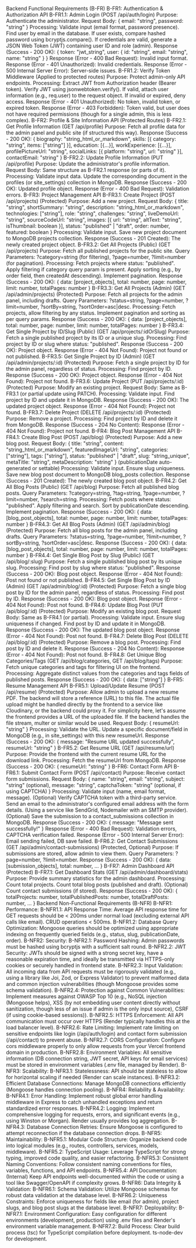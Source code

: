 Backend Functional Requirements (B-FR)
B-FR1: Authentication & Authorization API
B-FR1.1: Admin Login (POST /api/auth/login)
Purpose: Authenticate the administrator.
Request Body: { email: "string", password: "string" }
Processing:
Validate input (email format, password presence).
Find user by email in the database.
If user exists, compare hashed password using bcryptjs.compare().
If credentials are valid, generate a JSON Web Token (JWT) containing user ID and role (admin).
Response (Success - 200 OK): { token: "jwt_string", user: { id: "string", email: "string", name: "string" } }
Response (Error - 400 Bad Request): Invalid input format.
Response (Error - 401 Unauthorized): Invalid credentials.
Response (Error - 500 Internal Server Error): Server-side issues.
B-FR1.2: Verify Token Middleware (Applied to protected routes)
Purpose: Protect admin-only API endpoints.
Processing:
Extract JWT from Authorization header (Bearer token).
Verify JWT using jsonwebtoken.verify().
If valid, attach user information (e.g., req.user) to the request object.
If invalid or expired, deny access.
Response (Error - 401 Unauthorized): No token, invalid token, or expired token.
Response (Error - 403 Forbidden): Token valid, but user does not have required permissions (though for a single admin, this is less complex).
B-FR2: Profile & Site Information API (Protected Routes)
B-FR2.1: Get Profile Information (GET /api/profile)
Purpose: Fetch all profile data for the admin panel and public site (if structured this way).
Response (Success - 200 OK): { biography: "string_html_or_markdown", skills: [{ category: "string", items: ["string"] }], education: [{...}], workExperience: [{...}], profilePictureUrl: "string", socialLinks: [{ platform: "string", url: "string" }], contactEmail: "string" }
B-FR2.2: Update Profile Information (PUT /api/profile)
Purpose: Update the administrator's profile information.
Request Body: Same structure as B-FR2.1 response (or parts of it).
Processing:
Validate input data.
Update the corresponding document in the profiles (or site_settings) collection in MongoDB.
Response (Success - 200 OK): Updated profile object.
Response (Error - 400 Bad Request): Validation errors.
B-FR3: Project Management API
B-FR3.1: Create Project (POST /api/projects) (Protected)
Purpose: Add a new project.
Request Body: { title: "string", shortSummary: "string", description: "string_html_or_markdown", technologies: ["string"], role: "string", challenges: "string", liveDemoUrl: "string", sourceCodeUrl: "string", images: [{ url: "string", altText: "string", isThumbnail: boolean }], status: "published" | "draft", order: number, featured: boolean }
Processing:
Validate input.
Save new project document to MongoDB projects collection.
Response (Success - 201 Created): The newly created project object.
B-FR3.2: Get All Projects (Public) (GET /api/projects)
Purpose: Fetch all published projects for the public site.
Query Parameters: ?category=string (for filtering), ?page=number, ?limit=number (for pagination).
Processing:
Fetch projects where status: "published".
Apply filtering if category query param is present.
Apply sorting (e.g., by order field, then createdAt descending).
Implement pagination.
Response (Success - 200 OK): { data: [project_objects], total: number, page: number, limit: number, totalPages: number }
B-FR3.3: Get All Projects (Admin) (GET /api/admin/projects) (Protected)
Purpose: Fetch all projects for the admin panel, including drafts.
Query Parameters: ?status=string, ?page=number, ?limit=number, ?sortBy=string, ?sortOrder=asc|desc.
Processing:
Fetch projects, allow filtering by any status.
Implement pagination and sorting as per query params.
Response (Success - 200 OK): { data: [project_objects], total: number, page: number, limit: number, totalPages: number }
B-FR3.4: Get Single Project by ID/Slug (Public) (GET /api/projects/:idOrSlug)
Purpose: Fetch a single published project by its ID or a unique slug.
Processing:
Find project by ID or slug where status: "published".
Response (Success - 200 OK): Project object.
Response (Error - 404 Not Found): Project not found or not published.
B-FR3.5: Get Single Project by ID (Admin) (GET /api/admin/projects/:id) (Protected)
Purpose: Fetch a single project by ID for the admin panel, regardless of status.
Processing: Find project by ID.
Response (Success - 200 OK): Project object.
Response (Error - 404 Not Found): Project not found.
B-FR3.6: Update Project (PUT /api/projects/:id) (Protected)
Purpose: Modify an existing project.
Request Body: Same as B-FR3.1 (or partial update using PATCH).
Processing:
Validate input.
Find project by ID and update it in MongoDB.
Response (Success - 200 OK): The updated project object.
Response (Error - 404 Not Found): Project not found.
B-FR3.7: Delete Project (DELETE /api/projects/:id) (Protected)
Purpose: Remove a project.
Processing: Find project by ID and delete it from MongoDB.
Response (Success - 204 No Content):
Response (Error - 404 Not Found): Project not found.
B-FR4: Blog Post Management API
B-FR4.1: Create Blog Post (POST /api/blog) (Protected)
Purpose: Add a new blog post.
Request Body: { title: "string", content: "string_html_or_markdown", featuredImageUrl: "string", categories: ["string"], tags: ["string"], status: "published" | "draft", slug: "string_unique", metaTitle: "string", metaDescription: "string" } (publicationDate auto-generated or settable)
Processing:
Validate input. Ensure slug uniqueness.
Save new blog post document to MongoDB blog_posts collection.
Response (Success - 201 Created): The newly created blog post object.
B-FR4.2: Get All Blog Posts (Public) (GET /api/blog)
Purpose: Fetch all published blog posts.
Query Parameters: ?category=string, ?tag=string, ?page=number, ?limit=number, ?search=string.
Processing:
Fetch posts where status: "published".
Apply filtering and search.
Sort by publicationDate descending.
Implement pagination.
Response (Success - 200 OK): { data: [blog_post_objects], total: number, page: number, limit: number, totalPages: number }
B-FR4.3: Get All Blog Posts (Admin) (GET /api/admin/blog) (Protected)
Purpose: Fetch all blog posts for the admin panel, including drafts.
Query Parameters: ?status=string, ?page=number, ?limit=number, ?sortBy=string, ?sortOrder=asc|desc.
Response (Success - 200 OK): { data: [blog_post_objects], total: number, page: number, limit: number, totalPages: number }
B-FR4.4: Get Single Blog Post by Slug (Public) (GET /api/blog/:slug)
Purpose: Fetch a single published blog post by its unique slug.
Processing: Find post by slug where status: "published".
Response (Success - 200 OK): Blog post object.
Response (Error - 404 Not Found): Post not found or not published.
B-FR4.5: Get Single Blog Post by ID (Admin) (GET /api/admin/blog/:id) (Protected)
Purpose: Fetch a single blog post by ID for the admin panel, regardless of status.
Processing: Find post by ID.
Response (Success - 200 OK): Blog post object.
Response (Error - 404 Not Found): Post not found.
B-FR4.6: Update Blog Post (PUT /api/blog/:id) (Protected)
Purpose: Modify an existing blog post.
Request Body: Same as B-FR4.1 (or partial).
Processing:
Validate input. Ensure slug uniqueness if changed.
Find post by ID and update it in MongoDB.
Response (Success - 200 OK): The updated blog post object.
Response (Error - 404 Not Found): Post not found.
B-FR4.7: Delete Blog Post (DELETE /api/blog/:id) (Protected)
Purpose: Remove a blog post.
Processing: Find post by ID and delete it.
Response (Success - 204 No Content):
Response (Error - 404 Not Found): Post not found.
B-FR4.8: Get Unique Blog Categories/Tags (GET /api/blog/categories, GET /api/blog/tags)
Purpose: Fetch unique categories and tags for filtering UI on the frontend.
Processing: Aggregate distinct values from the categories and tags fields of published posts.
Response (Success - 200 OK): { data: ["string"] }
B-FR5: Resume Management API
B-FR5.1: Upload/Update Resume (POST /api/resume) (Protected)
Purpose: Allow admin to upload a new resume PDF. The backend will store a reference (URL) to this file. The actual file upload might be handled directly by the frontend to a service like Cloudinary, or the backend could proxy it. For simplicity here, let's assume the frontend provides a URL of the uploaded file. If the backend handles the file stream, multer or similar would be used.
Request Body: { resumeUrl: "string" }
Processing:
Validate the URL.
Update a specific document/field in MongoDB (e.g., in site_settings) with this new resumeUrl.
Response (Success - 200 OK): { message: "Resume URL updated successfully", resumeUrl: "string" }
B-FR5.2: Get Resume URL (GET /api/resume/url)
Purpose: Provide the frontend with the current resume URL for the download link.
Processing: Fetch the resumeUrl from MongoDB.
Response (Success - 200 OK): { resumeUrl: "string" }
B-FR6: Contact Form API
B-FR6.1: Submit Contact Form (POST /api/contact)
Purpose: Receive contact form submissions.
Request Body: { name: "string", email: "string", subject: "string" (optional), message: "string", captchaToken: "string" (optional, if using CAPTCHA) }
Processing:
Validate input (name, email format, message).
(Optional) Verify CAPTCHA token with a third-party service.
Send an email to the administrator's configured email address with the form details. (Using a service like SendGrid, Nodemailer with an SMTP provider).
(Optional) Save the submission to a contact_submissions collection in MongoDB.
Response (Success - 200 OK): { message: "Message sent successfully!" }
Response (Error - 400 Bad Request): Validation errors, CAPTCHA verification failed.
Response (Error - 500 Internal Server Error): Email sending failed, DB save failed.
B-FR6.2: Get Contact Submissions (GET /api/admin/contact-submissions) (Protected, Optional)
Purpose: If submissions are stored, allow admin to view them.
Query Parameters: ?page=number, ?limit=number.
Response (Success - 200 OK): { data: [submission_objects], total: number, ... }
B-FR7: Admin Dashboard API (Protected)
B-FR7.1: Get Dashboard Stats (GET /api/admin/dashboard/stats)
Purpose: Provide summary statistics for the admin dashboard.
Processing:
Count total projects.
Count total blog posts (published and draft).
(Optional) Count contact submissions (if stored).
Response (Success - 200 OK): { totalProjects: number, totalPublishedPosts: number, totalDraftPosts: number, ... }
Backend Non-Functional Requirements (B-NFR)
B-NFR1: Performance:
B-NFR1.1: API Response Time: Average API response time for GET requests should be < 200ms under normal load (excluding external API calls like email). CRUD operations < 500ms.
B-NFR1.2: Database Query Optimization: Mongoose queries should be optimized using appropriate indexing on frequently queried fields (e.g., status, slug, publicationDate, order).
B-NFR2: Security:
B-NFR2.1: Password Hashing: Admin passwords must be hashed using bcryptjs with a sufficient salt round.
B-NFR2.2: JWT Security: JWTs should be signed with a strong secret key, have a reasonable expiration time, and ideally be transmitted via HTTPS-only cookies or securely handled in frontend state.
B-NFR2.3: Input Validation: All incoming data from API requests must be rigorously validated (e.g., using a library like Joi, Zod, or Express Validator) to prevent malformed data and common injection vulnerabilities (though Mongoose provides some schema validation).
B-NFR2.4: Protection against Common Vulnerabilities: Implement measures against OWASP Top 10 (e.g., NoSQL injection (Mongoose helps), XSS (by not embedding user content directly without sanitization, though less of an issue if admin is the only input source), CSRF (if using cookie-based sessions)).
B-NFR2.5: HTTPS Enforcement: All API communication must occur over HTTPS (Render typically handles this at the load balancer level).
B-NFR2.6: Rate Limiting: Implement rate limiting on sensitive endpoints like login (/api/auth/login) and contact form submission (/api/contact) to prevent abuse.
B-NFR2.7: CORS Configuration: Configure cors middleware properly to only allow requests from your Vercel frontend domain in production.
B-NFR2.8: Environment Variables: All sensitive information (DB connection string, JWT secret, API keys for email services) must be stored in environment variables (.env file, managed by Render).
B-NFR3: Scalability:
B-NFR3.1: Statelessness: API should be stateless to allow for horizontal scaling if needed (Render can scale instances).
B-NFR3.2: Efficient Database Connections: Manage MongoDB connections efficiently (Mongoose handles connection pooling).
B-NFR4: Reliability & Availability:
B-NFR4.1: Error Handling: Implement robust global error handling middleware in Express to catch unhandled exceptions and return standardized error responses.
B-NFR4.2: Logging: Implement comprehensive logging for requests, errors, and significant events (e.g., using Winston or Morgan). Render usually provides log aggregation.
B-NFR4.3: Database Connection Retries: Ensure Mongoose is configured to attempt reconnection if the database connection drops.
B-NFR5: Maintainability:
B-NFR5.1: Modular Code Structure: Organize backend code into logical modules (e.g., routes, controllers, services, models, middleware).
B-NFR5.2: TypeScript Usage: Leverage TypeScript for strong typing, improved code quality, and easier refactoring.
B-NFR5.3: Consistent Naming Conventions: Follow consistent naming conventions for files, variables, functions, and API endpoints.
B-NFR5.4: API Documentation: (Internal) Keep API endpoints well-documented within the code or using a tool like Swagger/OpenAPI if complexity grows.
B-NFR6: Data Integrity & Validation:
B-NFR6.1: Schema Validation: Utilize Mongoose schemas for robust data validation at the database level.
B-NFR6.2: Uniqueness Constraints: Enforce uniqueness for fields like email (for admin), project slugs, and blog post slugs at the database level.
B-NFR7: Deployability:
B-NFR7.1: Environment Configuration: Easy configuration for different environments (development, production) using .env files and Render's environment variable management.
B-NFR7.2: Build Process: Clear build process (tsc) for TypeScript compilation before deployment. ts-node-dev for development.
